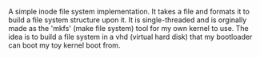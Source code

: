 A simple inode file system implementation. It takes a file and formats it to build a file system structure upon it. It is single-threaded and is orginally made as the 'mkfs' (make file system) tool for my own kernel to use. The idea is to build a file system in a vhd (virtual hard disk) that my bootloader can boot my toy kernel boot from.
